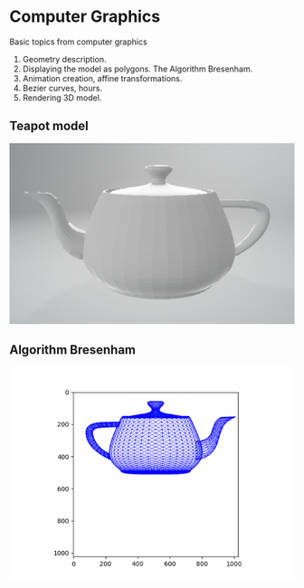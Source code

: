 # Computer Graphics
Basic topics from computer graphics

1. Geometry description.
2. Displaying the model as polygons. The Algorithm Bresenham.
3. Animation creation, affine transformations.
4. Bezier curves, hours.
5. Rendering 3D model.

## Teapot model
![](/NotationObj/teapot.png)
## Algorithm Bresenham
![](/Bresenham/teapot.png)
